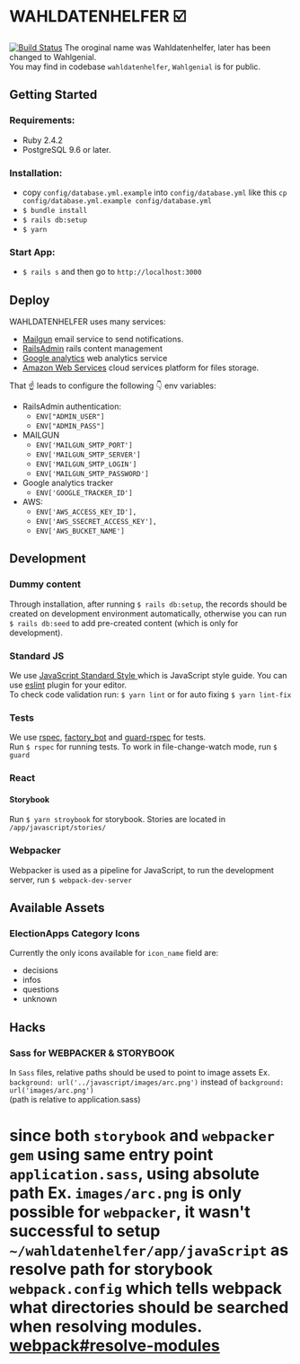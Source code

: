 # WAHLDATENHELFER :ballot_box_with_check:
[![Build Status](https://www.travis-ci.com/railslove/wahldatenhelfer.svg?token=rLsyzRs4bH4dqZXw5Aq9&branch=master)](https://www.travis-ci.com/railslove/wahldatenhelfer)
The oroginal name was Wahldatenhelfer, later has been changed to Wahlgenial.  
You may find in codebase `wahldatenhelfer`, `Wahlgenial` is for public.
## Getting Started

### Requirements:
- Ruby 2.4.2
- PostgreSQL 9.6 or later.

### Installation:
- copy `config/database.yml.example` into `config/database.yml` like this `cp config/database.yml.example config/database.yml`
- `$ bundle install`
- `$ rails db:setup`
- `$ yarn`

### Start App:
- `$ rails s` and then go to `http://localhost:3000`

## Deploy
WAHLDATENHELFER uses many services:
- [Mailgun](https://www.mailgun.com/) email service to send notifications.
- [RailsAdmin](https://github.com/sferik/rails_admin) rails content management  
- [Google analytics](https://analytics.google.com) web analytics service
- [Amazon Web Services](https://aws.amazon.com/) cloud services platform for files storage.

That :point_up: leads to configure the following :point_down: env variables:

- RailsAdmin authentication:
  - `ENV["ADMIN_USER"]`
  - `ENV["ADMIN_PASS"]`
- MAILGUN
  - `ENV['MAILGUN_SMTP_PORT']`
  - `ENV['MAILGUN_SMTP_SERVER']`
  - `ENV['MAILGUN_SMTP_LOGIN']`
  - `ENV['MAILGUN_SMTP_PASSWORD']`
- Google analytics tracker
  - `ENV['GOOGLE_TRACKER_ID']`
- AWS:
  - `ENV['AWS_ACCESS_KEY_ID'],`
  - `ENV['AWS_SSECRET_ACCESS_KEY'],`
  - `ENV['AWS_BUCKET_NAME']`

## Development

### Dummy content
Through installation, after running `$ rails db:setup`, the records should be created on development environment automatically, otherwise you can run `$ rails db:seed` to add pre-created content (which is only for development).

### Standard JS
We use [JavaScript Standard Style ](https://standardjs.com/) which is JavaScript style guide. You can use [eslint](https://eslint.org/) plugin for your editor.  
To check code validation run: `$ yarn lint` or for auto fixing `$ yarn lint-fix`

### Tests
We use [rspec](https://github.com/rspec/rspec-rails), [factory_bot](https://github.com/thoughtbot/factory_bot_rails) and   [guard-rspec](https://github.com/guard/guard-rspec) for tests.  
Run `$ rspec` for running tests. To work in file-change-watch mode, run `$ guard`

### React
#### Storybook
Run `$ yarn stroybook` for storybook. Stories are located in `/app/javascript/stories/`

### Webpacker
Webpacker is used as a pipeline for JavaScript, to run the development server, run `$ webpack-dev-server`


## Available Assets
### ElectionApps Category Icons
Currently the only icons available for `icon_name` field are:
- decisions
- infos
- questions
- unknown

## Hacks

### Sass for WEBPACKER & STORYBOOK
In `Sass` files, relative paths should be used to point to image assets Ex. `background: url('../javascript/images/arc.png')` instead of `background: url('images/arc.png')`  
(path is relative to application.sass)


 since both `storybook` and `webpacker gem` using same entry point `application.sass`, using absolute path Ex. `images/arc.png` is only possible for `webpacker`, it wasn't successful to setup `~/wahldatenhelfer/app/javaScript` as resolve path for storybook `webpack.config` which
 tells webpack what directories should be searched when resolving modules. [webpack#resolve-modules](https://webpack.js.org/configuration/resolve/#resolve-modules)
=======